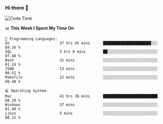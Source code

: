 ### Hi there 👋

<!--
**CrazyCollin/crazycollin** is a ✨ _special_ ✨ repository because its `README.md` (this file) appears on your GitHub profile.

Here are some ideas to get you started:

- 🔭 I’m currently working on ...
- 🌱 I’m currently learning ...
- 👯 I’m looking to collaborate on ...
- 🤔 I’m looking for help with ...
- 💬 Ask me about ...
- 📫 How to reach me: ...
- 😄 Pronouns: ...
- ⚡ Fun fact: ...
-->

<!--START_SECTION:waka-->
![Code Time](http://img.shields.io/badge/Code%20Time-2%2C015%20hrs%2039%20mins-blue)

📊 **This Week I Spent My Time On** 

```text
💬 Programming Languages: 
Go                       37 hrs 45 mins      ██████████████████████░░░   89.16 % 
SQL                      3 hrs 8 mins        ██░░░░░░░░░░░░░░░░░░░░░░░   07.40 % 
Bash                     31 mins             ░░░░░░░░░░░░░░░░░░░░░░░░░   01.24 % 
JSON                     13 mins             ░░░░░░░░░░░░░░░░░░░░░░░░░   00.51 % 
Makefile                 12 mins             ░░░░░░░░░░░░░░░░░░░░░░░░░   00.48 % 

💻 Operating System: 
Mac                      41 hrs 36 mins      █████████████████████████   98.29 % 
Windows                  37 mins             ░░░░░░░░░░░░░░░░░░░░░░░░░   01.49 % 
Linux                    5 mins              ░░░░░░░░░░░░░░░░░░░░░░░░░   00.22 % 
```


<!--END_SECTION:waka-->
